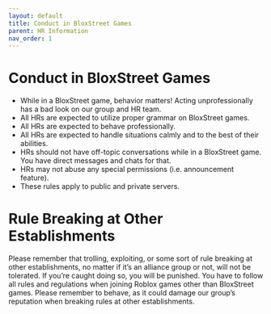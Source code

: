 ```yaml
---
layout: default
title: Conduct in BloxStreet Games
parent: HR Information
nav_order: 1
---
```



# Conduct in BloxStreet Games

*  While in a BloxStreet game, behavior matters! Acting unprofessionally has a bad look on our group and HR team.
*  All HRs are expected to utilize proper grammar on BloxStreet games.
*  All HRs are expected to behave professionally. 
*  All HRs are expected to handle situations calmly and to the best of their abilities.
*  HRs should not have off-topic conversations while in a BloxStreet game. You have direct messages and chats for that.
*  HRs may not abuse any special permissions (i.e. announcement feature).
*  These rules apply to public and private servers.


# Rule Breaking at Other Establishments

Please remember that trolling, exploiting, or some sort of rule breaking at other establishments, no matter if it’s an alliance group or not, will not be tolerated. If you’re caught doing so, you will be punished. You have to follow all rules and regulations when joining Roblox games other than BloxStreet games. Please remember to behave, as it could damage our group’s reputation when breaking rules at other establishments.
